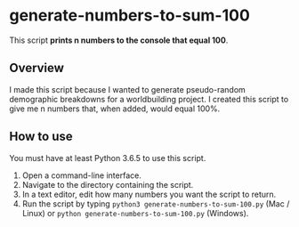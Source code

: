 # generate-numbers-to-sum-100

This script **prints n numbers to the console that equal 100**.

## Overview

I made this script because I wanted to generate pseudo-random demographic breakdowns for a worldbuilding project. I created this script to give me n numbers that, when added, would equal 100%.

## How to use

You must have at least Python 3.6.5 to use this script.

1. Open a command-line interface.
2. Navigate to the directory containing the script.
3. In a text editor, edit how many numbers you want the script to return.
4. Run the script by typing `python3 generate-numbers-to-sum-100.py` (Mac / Linux) or `python generate-numbers-to-sum-100.py` (Windows).
